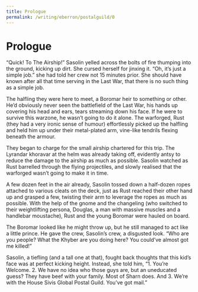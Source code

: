 ```yaml
---
title: Prologue
permalink: /writing/eberron/postalguild/0
---
```

# Prologue

“Quick! To The Airship!” Sasolin yelled across the bolts of fire thumping into the ground, kicking up dirt. She cursed herself for jinxing it. “Oh, it’s just a simple job.” she had told her crew not 15 minutes prior. She should have known after all that time serving in the Last War, that there is no such thing as a simple job.

The halfling they were here to meet, a Boromar heir to something or other. He’d obviously never seen the battlefield of the Last War, his hands up covering his head and ears, tears streaming down his face. If he were to survive this warzone, he wasn’t going to do it alone. The warforged, Rust (they had a very ironic sense of humour) effortlessly picked up the halfling and held him up under their metal-plated arm, vine-like tendrils flexing beneath the armour.

They began to charge for the small airship chartered for this trip. The Lyrandar khoravar at the helm was already taking off, evidently antsy to reduce the damage to the airship as much as possible. Sasolin watched as Rust barrelled through the flying projectiles, and slowly realised that the warforged wasn’t going to make it in time.

A few dozen feet in the air already, Sasolin tossed down a half-dozen ropes attached to various cleats on the deck, just as Rust reached their other hand up and grasped a few, twisting their arm to leverage the ropes as much as possible. With the help of the gnome and the changeling (who switched to their weightlifting persona, Douglas, a man with massive muscles and a handlebar moustache), Rust and the young Boromar were hauled on board.

The Boromar looked like he might throw up, but he still managed to act like a little prince. He gave the crew, Sasolin’s crew, a disgusted look. “Who are you people? What the Khyber are you doing here? You could’ve almost got me killed!”

Sasolin, a tiefling (and a tall one at that), fought back thoughts that this kid’s face was at perfect kicking height. Instead, she told him, “1. You’re Welcome. 2. We have no idea who those guys are, but an uneducated guess? They have beef with your family. Most of Sharn does. And 3. We’re with the House Sivis Global Postal Guild. You’ve got mail.”